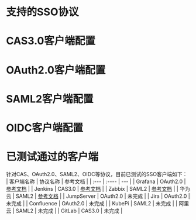 # 支持的SSO协议
# CAS3.0客户端配置
# OAuth2.0客户端配置
# SAML2客户端配置
# OIDC客户端配置
# 已测试通过的客户端
针对CAS、OAuth2.0、SAML2、OIDC等协议，目前已测试的SSO客户端如下：
| 客户端名称    | 协议名称     | 参考文档        |
| :---        |    :----   |          --- |
| Grafana      | OAuth2.0       | [参考文档](https://github.com/yuyan075500/ops-api/blob/main/deploy/sso_example/grafana.md "参考文档")   |
| Jenkins   | CAS3.0        | [参考文档](https://github.com/yuyan075500/ops-api/blob/main/deploy/sso_example/jenkins.md "参考文档")      |
| Zabbix   | SAML2        | [参考文档](https://github.com/yuyan075500/ops-api/blob/main/deploy/sso_example/zabbix.md "参考文档")      |
| 华为云   | SAML2        | [参考文档](https://github.com/yuyan075500/ops-api/blob/main/deploy/sso_example/huawei_cloud.md "参考文档")      |
| JumpServer   | OAuth2.0        | 未完成      |
| Jira   | OAuth2.0        | 未完成      |
| Confluence   | OAuth2.0        | 未完成      |
| KubePi   | SAML2        | 未完成      |
| 阿里云   | SAML2        | 未完成      |
| GitLab   | CAS3.0        | 未完成      |